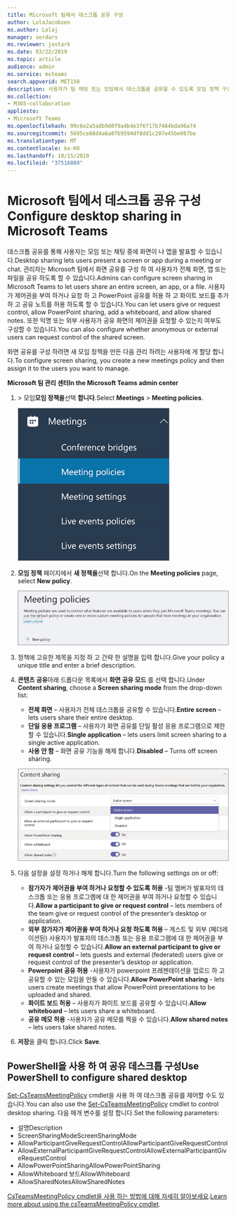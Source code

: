 ```yaml
---
title: Microsoft 팀에서 데스크톱 공유 구성
author: LolaJacobsen
ms.author: Lolaj
manager: serdars
ms.reviewer: jastark
ms.date: 03/22/2019
ms.topic: article
audience: admin
ms.service: msteams
search.appverid: MET150
description: 사용자가 팀 채팅 또는 모임에서 데스크톱을 공유할 수 있도록 모임 정책 구성
ms.collection:
- M365-collaboration
appliesto:
- Microsoft Teams
ms.openlocfilehash: 99c6e2a5adb9d0f9a4b4e3f6f17b7484bda96a74
ms.sourcegitcommit: 5695ce88d4a6a8fb9594df8dd1c207e45be067be
ms.translationtype: MT
ms.contentlocale: ko-KR
ms.lasthandoff: 10/15/2019
ms.locfileid: "37516889"
---
```

<a name="configure-desktop-sharing-in-microsoft-teams"></a><span data-ttu-id="6833b-103">Microsoft 팀에서 데스크톱 공유 구성</span><span class="sxs-lookup"><span data-stu-id="6833b-103">Configure desktop sharing in Microsoft Teams</span></span>
============================================

<span data-ttu-id="6833b-104">데스크톱 공유를 통해 사용자는 모임 또는 채팅 중에 화면이 나 앱을 발표할 수 있습니다.</span><span class="sxs-lookup"><span data-stu-id="6833b-104">Desktop sharing lets users present a screen or app during a meeting or chat.</span></span> <span data-ttu-id="6833b-105">관리자는 Microsoft 팀에서 화면 공유를 구성 하 여 사용자가 전체 화면, 앱 또는 파일을 공유 하도록 할 수 있습니다.</span><span class="sxs-lookup"><span data-stu-id="6833b-105">Admins can configure screen sharing in Microsoft Teams to let users share an entire screen, an app, or a file.</span></span> <span data-ttu-id="6833b-106">사용자가 제어권을 부여 하거나 요청 하 고 PowerPoint 공유를 허용 하 고 화이트 보드를 추가 하 고 공유 노트를 허용 하도록 할 수 있습니다.</span><span class="sxs-lookup"><span data-stu-id="6833b-106">You can let users give or request control, allow PowerPoint sharing, add a whiteboard, and allow shared notes.</span></span> <span data-ttu-id="6833b-107">또한 익명 또는 외부 사용자가 공유 화면의 제어권을 요청할 수 있는지 여부도 구성할 수 있습니다.</span><span class="sxs-lookup"><span data-stu-id="6833b-107">You can also configure whether anonymous or external users can request control of the shared screen.</span></span>

<span data-ttu-id="6833b-108">화면 공유를 구성 하려면 새 모임 정책을 만든 다음 관리 하려는 사용자에 게 할당 합니다.</span><span class="sxs-lookup"><span data-stu-id="6833b-108">To configure screen sharing, you create a new meetings policy and then assign it to the users you want to manage.</span></span>

<span data-ttu-id="6833b-109">**Microsoft 팀 관리 센터**</span><span class="sxs-lookup"><span data-stu-id="6833b-109">**In the Microsoft Teams admin center**</span></span>

1. <span data-ttu-id="6833b-110"> > 모임**모임 정책을**선택 **합니다**.</span><span class="sxs-lookup"><span data-stu-id="6833b-110">Select **Meetings** > **Meeting policies**.</span></span>

    ![모임 정책을 선택한 것을 보여 주는 스크린샷](media/configure-desktop-sharing-image1.png)

2. <span data-ttu-id="6833b-112">**모임 정책** 페이지에서 **새 정책을**선택 합니다.</span><span class="sxs-lookup"><span data-stu-id="6833b-112">On the **Meeting policies** page, select **New policy**.</span></span>

    ![모임 정책 메시지를 보여 주는 스크린샷](media/configure-desktop-sharing-image2.png)

3. <span data-ttu-id="6833b-114">정책에 고유한 제목을 지정 하 고 간략 한 설명을 입력 합니다.</span><span class="sxs-lookup"><span data-stu-id="6833b-114">Give your policy a unique title and enter a brief description.</span></span>

4. <span data-ttu-id="6833b-115">**콘텐츠 공유**아래 드롭다운 목록에서 **화면 공유 모드** 를 선택 합니다.</span><span class="sxs-lookup"><span data-stu-id="6833b-115">Under **Content sharing**, choose a **Screen sharing mode** from the drop-down list:</span></span>

   - <span data-ttu-id="6833b-116">**전체 화면** – 사용자가 전체 데스크톱을 공유할 수 있습니다.</span><span class="sxs-lookup"><span data-stu-id="6833b-116">**Entire screen** – lets users share their entire desktop.</span></span>
   - <span data-ttu-id="6833b-117">**단일 응용 프로그램** – 사용자가 화면 공유를 단일 활성 응용 프로그램으로 제한할 수 있습니다.</span><span class="sxs-lookup"><span data-stu-id="6833b-117">**Single application** – lets users limit screen sharing to a single active application.</span></span>
   - <span data-ttu-id="6833b-118">**사용 안 함** – 화면 공유 기능을 해제 합니다.</span><span class="sxs-lookup"><span data-stu-id="6833b-118">**Disabled** – Turns off screen sharing.</span></span>

    ![공유 모드 옵션을 보여 주는 스크린샷](media/configure-desktop-sharing-image3.png)

5. <span data-ttu-id="6833b-120">다음 설정을 설정 하거나 해제 합니다.</span><span class="sxs-lookup"><span data-stu-id="6833b-120">Turn the following settings on or off:</span></span>

    - <span data-ttu-id="6833b-121">**참가자가 제어권을 부여 하거나 요청할 수 있도록 허용** -팀 멤버가 발표자의 데스크톱 또는 응용 프로그램에 대 한 제어권을 부여 하거나 요청할 수 있습니다.</span><span class="sxs-lookup"><span data-stu-id="6833b-121">**Allow a participant to give or request control** – lets members of the team give or request control of the presenter’s desktop or application.</span></span>
    - <span data-ttu-id="6833b-122">**외부 참가자가 제어권을 부여 하거나 요청 하도록 허용** – 게스트 및 외부 (페더레이션된) 사용자가 발표자의 데스크톱 또는 응용 프로그램에 대 한 제어권을 부여 하거나 요청할 수 있습니다.</span><span class="sxs-lookup"><span data-stu-id="6833b-122">**Allow an external participant to give or request control** – lets guests and external (federated) users give or request control of the presenter’s desktop or application.</span></span>
    - <span data-ttu-id="6833b-123">**Powerpoint 공유 허용** -사용자가 powerpoint 프레젠테이션을 업로드 하 고 공유할 수 있는 모임을 만들 수 있습니다.</span><span class="sxs-lookup"><span data-stu-id="6833b-123">**Allow PowerPoint sharing** - lets users create meetings that allow PowerPoint presentations to be uploaded and shared.</span></span>
    - <span data-ttu-id="6833b-124">**화이트 보드 허용** – 사용자가 화이트 보드를 공유할 수 있습니다.</span><span class="sxs-lookup"><span data-stu-id="6833b-124">**Allow whiteboard** – lets users share a whiteboard.</span></span>
    - <span data-ttu-id="6833b-125">**공유 메모 허용** -사용자가 공유 메모를 찍을 수 있습니다.</span><span class="sxs-lookup"><span data-stu-id="6833b-125">**Allow shared notes** – lets users take shared notes.</span></span>

6. <span data-ttu-id="6833b-126">**저장**을 클릭 합니다.</span><span class="sxs-lookup"><span data-stu-id="6833b-126">Click **Save**.</span></span>

## <a name="use-powershell-to-configure-shared-desktop"></a><span data-ttu-id="6833b-127">PowerShell을 사용 하 여 공유 데스크톱 구성</span><span class="sxs-lookup"><span data-stu-id="6833b-127">Use PowerShell to configure shared desktop</span></span>

<span data-ttu-id="6833b-128">[Set-CsTeamsMeetingPolicy](https://docs.microsoft.com/en-us/powershell/module/skype/set-csteamsmeetingpolicy?view=skype-ps) cmdlet을 사용 하 여 데스크톱 공유를 제어할 수도 있습니다.</span><span class="sxs-lookup"><span data-stu-id="6833b-128">You can also use the [Set-CsTeamsMeetingPolicy](https://docs.microsoft.com/en-us/powershell/module/skype/set-csteamsmeetingpolicy?view=skype-ps) cmdlet to control desktop sharing.</span></span> <span data-ttu-id="6833b-129">다음 매개 변수를 설정 합니다.</span><span class="sxs-lookup"><span data-stu-id="6833b-129">Set the following parameters:</span></span>

- <span data-ttu-id="6833b-130">설명</span><span class="sxs-lookup"><span data-stu-id="6833b-130">Description</span></span>
- <span data-ttu-id="6833b-131">ScreenSharingMode</span><span class="sxs-lookup"><span data-stu-id="6833b-131">ScreenSharingMode</span></span>
- <span data-ttu-id="6833b-132">AllowParticipantGiveRequestControl</span><span class="sxs-lookup"><span data-stu-id="6833b-132">AllowParticipantGiveRequestControl</span></span>
- <span data-ttu-id="6833b-133">AllowExternalParticipantGiveRequestControl</span><span class="sxs-lookup"><span data-stu-id="6833b-133">AllowExternalParticipantGiveRequestControl</span></span>
- <span data-ttu-id="6833b-134">AllowPowerPointSharing</span><span class="sxs-lookup"><span data-stu-id="6833b-134">AllowPowerPointSharing</span></span>
- <span data-ttu-id="6833b-135">AllowWhiteboard 보드</span><span class="sxs-lookup"><span data-stu-id="6833b-135">AllowWhiteboard</span></span>
- <span data-ttu-id="6833b-136">AllowSharedNotes</span><span class="sxs-lookup"><span data-stu-id="6833b-136">AllowSharedNotes</span></span>

<span data-ttu-id="6833b-137">[CsTeamsMeetingPolicy cmdlet을 사용 하는 방법에 대해 자세히 알아보세요](https://docs.microsoft.com/en-us/powershell/module/skype/set-csteamsmeetingpolicy?view=skype-ps).</span><span class="sxs-lookup"><span data-stu-id="6833b-137">[Learn more about using the csTeamsMeetingPolicy cmdlet](https://docs.microsoft.com/en-us/powershell/module/skype/set-csteamsmeetingpolicy?view=skype-ps).</span></span>

